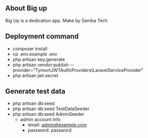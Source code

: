 
## About Big up

Big Up is a dedication app. Make by Samba Tech


## Deployment command

- composer install
- cp .env.example .env
- php artisan key:generate
- php artisan vendor:publish --provider="Tymon\JWTAuth\Providers\LaravelServiceProvider"
- php artisan jwt:secret


## Generate test data

- php artisan db:seed
- php artisan db:seed TestDataSeeder
- php artisan db:seed AdminSeeder
    - admin account info
        - email: admin@example.com
        - password: password
